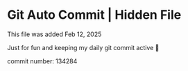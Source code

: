 # Git Auto Commit | Hidden File

This file was added Feb 12, 2025

Just for fun and keeping my daily git commit active 🤪

commit number: 134284
